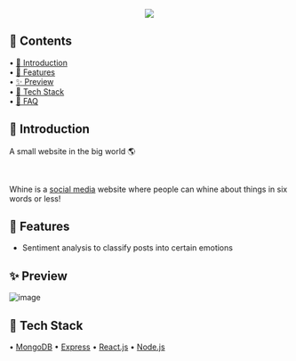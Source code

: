 <p align="center">
  <img src="https://user-images.githubusercontent.com/84760072/190867903-d4f919f9-a3fb-4ca8-af0e-bcb13b40e6ca.png"/>
</p>

<h2>📖 Contents</h2>

• [🤘  Introduction](https://github.com/hwelsters/whine/blob/main/README.md#introduction)  
• [🍟 Features  ](https://github.com/hwelsters/README.md#features)  
• [✨ Preview  ](https://github.com/hwelsters/edamame#here-is-edamame-in-all-its-glory)  
• [🥞 Tech Stack  ](https://github.com/hwelsters/edamame#-playing-the-game)  
• [🤔 FAQ  ](https://github.com/hwelsters/edamame#-faq)  

<h2>🤘  Introduction</h2>
<p>A small website in the big world 🌎</p>
<br/>

Whine is a [social media](https://en.wikipedia.org/wiki/Social_media) website where people can whine about things in six words or less! 

<h2>🍟 Features</h2>

- Sentiment analysis to classify posts into certain emotions  

<h2>✨ Preview  </h2>

![image](https://user-images.githubusercontent.com/84760072/190868710-40199bad-bd57-4dbd-81ab-25ec1d7174cc.png)


<h2>🥞 Tech Stack</h2>

• [MongoDB](https://en.wikipedia.org/wiki/MongoDB)
• [Express](https://en.wikipedia.org/wiki/Express.js)
• [React.js](https://en.wikipedia.org/wiki/React_(JavaScript_library))
• [Node.js](https://en.wikipedia.org/wiki/Node.js)

